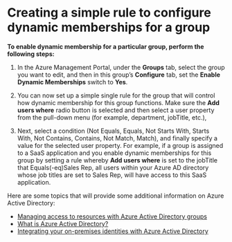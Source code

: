 <properties
	pageTitle="Creating a simple rule to configure dynamic memberships for a group| Microsoft Azure"
	description="Explains how to create a simple rule to configure dynamic memberships for a group."
	services="active-directory"
	documentationCenter=""
	authors="femila"
	manager="swadhwa"
	editor=""/>

<tags
	ms.service="active-directory" 
	ms.workload="identity" 
	ms.tgt_pltfrm="na" 
	ms.devlang="na" 
	ms.topic="article" 
	ms.date="10/09/2015" 
	ms.author="femila"/>


# Creating a simple rule to configure dynamic memberships for a group

**To enable dynamic membership for a particular group, perform the following steps:**

1. In the Azure Management Portal, under the **Groups** tab, select the group you want to edit, and then in this group’s **Configure** tab, set the **Enable Dynamic Memberships** switch to **Yes**.


2. You can now set up a simple single rule for the group that will control how dynamic membership for this group functions. Make sure the **Add users where** radio button is selected and then select a user property from the pull-down menu (for example, department, jobTitle, etc.), 

3. Next, select a condition (Not Equals, Equals, Not Starts With, Starts With, Not Contains, Contains, Not Match, Match), and finally specify a value for the selected user property. For example, if a group is assigned to a SaaS application and you enable dynamic memberships for this group by setting a rule whereby **Add users where** is set to the jobTitle that Equals(-eq)Sales Rep, all users within your Azure AD directory whose job titles are set to Sales Rep, will have access to this SaaS application.

Here are some topics that will provide some additional information on Azure Active Directory:

* [Managing access to resources with Azure Active Directory groups](active-directory-manage-groups.md)
* [What is Azure Active Directory?](active-directory-whatis.md)
* [Integrating your on-premises identities with Azure Active Directory](active-directory-aadconnect.md)

